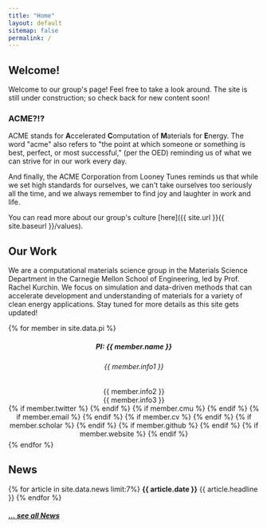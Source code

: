 ```yaml
---
title: "Home"
layout: default
sitemap: false
permalink: /
---
```


<div id="homeid" class="col-sm-7 col-xs-12">

## Welcome!

Welcome to our group's page! Feel free to take a look around. The site is still under construction; so check back for new content soon!

### ACME?!?
ACME stands for **A**ccelerated **C**omputation of **M**aterials for **E**nergy. The word "acme" also refers to "the point at which someone or something is best, perfect, or most successful," (per the OED) reminding us of what we can strive for in our work every day.

And finally, the ACME Corporation from Looney Tunes reminds us that while we set high standards for ourselves, we can't take ourselves too seriously all the time, and we always remember to find joy and laughter in work and life.

You can read more about our group's culture [here]({{ site.url }}{{ site.baseurl }}/values).

## Our Work
We are a computational materials science group in the Materials Science Department in the Carnegie Mellon School of Engineering, led by Prof. Rachel Kurchin. We focus on simulation and data-driven methods that can accelerate development and understanding of materials for a variety of clean energy applications. Stay tuned for more details as this site gets updated!

</div>
<div id="newsid" class="col-sm-5 col-xs-12" >
<div>
{% for member in site.data.pi %}
<div class="jumbotron">
   <center>
<!-- <a href="{{site.url}}{{site.baseurl}}/team"><img src="{{site.url}}{{site.baseurl}}/images/teampic/{{ member.photo }}" width="50%" style="block:inline; margin-left:auto; margin-right:auto; margin-bottom:5px;"/></a> -->
   <h5>PI: {{ member.name }}</h5>
   <h6>{{ member.info1 }}</h6>
   <h7>{{ member.info2 }}</h7><br>
   <h7>{{ member.info3 }}</h7>
<div style="margin-bottom:5px">
   {% if member.twitter %}<a href="{{ member.twitter }}" target="_blank"><i class="fa fa-twitter-square fa-2x"></i></a> {% endif %}
   {% if member.cmu %}<a href="{{ member.cmu }}" target="_blank"><i class="ai ai-archive-square ai-2x"></i></a> {% endif %}
   {% if member.email %}<a href="mailto:{{ member.email }}" target="_blank"><i class="fa fa-envelope-square fa-2x"></i></a> {% endif %}
   {% if member.cv %} <a href="{{ site.url }}{{ site.baseurl }}/{{ member.cv }}" target="_blank"><i class="ai ai-cv-square ai-2x"></i></a> {% endif %}
   {% if member.scholar %} <a href="{{ member.scholar }}" target="_blank"><i class="ai ai-google-scholar-square ai-2x"></i></a> {% endif %}
   {% if member.github %} <a href="{{ member.github }}" target="_blank"><i class="fa fa-github-square fa-2x"></i></a> {% endif %}
   {% if member.website %} <a href="{{ member.website }}" target="_blank"><i class="fa fa-external-link-square fa-2x"></i></a> {% endif %}
  </div>
  </center>
</div>
{% endfor %}
</div>

<div class="jumbotron">
<h2>News</h2>
  {% for article in site.data.news limit:7%}
  <b>{{ article.date }}</b>
    {{ article.headline }}
  {% endfor %}
  
  <h5><a href="{{ site.url }}{{ site.baseurl }}/allnews.html">... see all News</a></h5>
</div>
</div>
